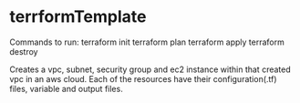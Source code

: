 # terrformTemplate
Commands to run:
terraform init
terraform plan
terraform apply
terraform destroy

Creates a vpc, subnet, security group and ec2 instance within that created vpc in an aws cloud. 
Each of the resources have their configuration(.tf) files, variable and output files.
